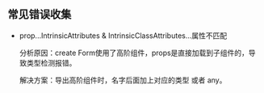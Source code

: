 ## 常见错误收集

* prop...IntrinsicAttributes & IntrinsicClassAttributes...属性不匹配

  分析原因：create Form使用了高阶组件，props是直接加载到子组件的，导致类型检测报错。

  解决方案：导出高阶组件时，名字后面加上对应的类型 或者 any。
